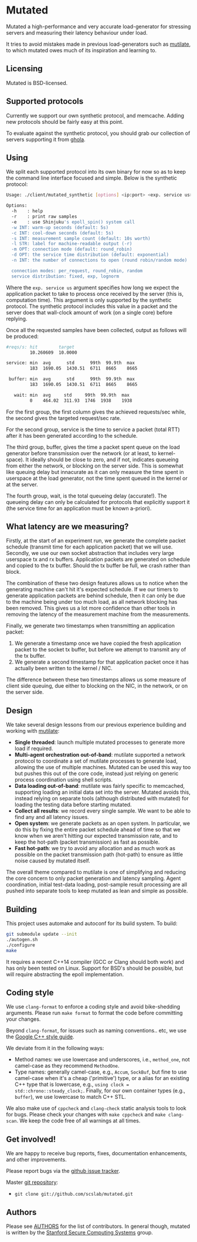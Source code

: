 # Mutated

Mutated a high-performance and very accurate load-generator for stressing
servers and measuring their latency behaviour under load.

It tries to avoid mistakes made in previous load-generators such as
[mutilate](https://github.com/leverich/mutilate), to which mutated owes much of
its inspiration and learning to.

## Licensing

Mutated is BSD-licensed.

## Supported protocols

Currently we support our own synthetic protocol, and memcache. Adding new
protocols should be fairly easy at this point.

To evaluate against the synthetic protocol, you should grab our collection of
servers supporting it from [ghola](http://github.com/scslab/ghola).

## Using

We split each supported protocol into its own binary for now so as to keep the
command line interface focused and simple. Below is the synthetic protocol:

``` sh
Usage: ./client/mutated_synthetic [options] <ip:port> <exp. service us> <req/sec>

Options:
  -h    : help
  -r    : print raw samples
  -e    : use Shinjuku's epoll_spin() system call
  -w INT: warm-up seconds (default: 5s)
  -c INT: cool-down seconds (default: 5s)
  -s INT: measurement sample count (default: 10s worth)
  -l STR: label for machine-readable output (-r)
  -m OPT: connection mode (default: round_robin)
  -d OPT: the service time distribution (default: exponential)
  -n INT: the number of connections to open (round robin/random mode)

  connection modes: per_request, round_robin, random
  service distribution: fixed, exp, lognorm
```

Where the `exp. service us` argument specifies how long we expect the
application packet to take to process once received by the server (this is,
computation time). This argument is only supported by the synthetic protocol.
The synthetic protocol includes this value in a packet and the server does that
wall-clock amount of work (on a single core) before replying.

Once all the requested samples have been collected, output as follows will be
produced:

``` sh
#reqs/s: hit        target
         10.260609  10.0000 

service: min  avg      std      99th  99.9th  max
         183  1690.05  1430.51  6711  8665    8665

 buffer: min  avg      std      99th  99.9th  max
         183  1690.05  1430.51  6711  8665    8665

   wait: min  avg     std     99th  99.9th  max
         0    464.02  311.93  1746  1938    1938
```

For the first group, the first column gives the achieved requests/sec while,
the second gives the targeted request/sec rate.

For the second group, service is the time to service a packet (total RTT) after
it has been generated according to the schedule.

The third group, buffer, gives the time a packet spent queue on the load
generator before transmission over the network (or at least, to kernel-space).
It ideally should be close to zero, and if not, indicates queueing from either
the network, or blocking on the server side. This is somewhat like queuing
delay but innacurate as it can only measure the time spent in userspace at the
load generator, not the time spent queued in the kernel or at the server.

The fourth group, wait, is the total queueing delay (accurate!). The queueing
delay can only be calculated for protocols that explicitly support it (the
service time for an application must be known a-priori).

## What latency are we measuring?

Firstly, at the start of an experiment run, we generate the complete packet
schedule (transmit time for each application packet) that we will use.
Secondly, we use our own socket abstraction that includes very large userspace
tx and rx buffers. Application packets are generated on schedule and copied to
the tx buffer. Should the tx buffer be full, we crash rather than block.

The combination of these two design features allows us to notice when the
generating machine can't hit it's expected schedule. If we our timers to
generate application packets are behind schedule, then it can only be due to
the machine being under too much load, as all network blocking has been
removed. This gives us a lot more confidence than other tools in removing the
latency of the measurement machine from the measurements.

Finally, we generate two timestamps when transmitting an application packet:

1) We generate a timestamp once we have copied the fresh application packet to
the socket tx buffer, but before we attempt to transmit any of the tx buffer.
2) We generate a second timestamp for that application packet once it has
actually been written to the kernel / NIC.

The difference between these two timestamps allows us some measure of client
side queuing, due either to blocking on the NIC, in the network, or on the
server side.

## Design

We take several design lessons from our previous experience building and
working with [mutilate](https://github.com/leverich/mutilate):

* **Single threaded**: launch multiple mutated processes to generate more load
  if required.
* **Multi-agent orchestration out-of-band**: mutilate supported a network
  protocol to coordinate a set of mutilate processes to generate load, allowing
  the use of multiple machines. Mutated can be used this way too but pushes
  this out of the core code, instead just relying on generic process
  coordination using shell scripts.
* **Data loading out-of-band**: mutilate was fairly specific to memcached,
  supporting loading an initial data set into the server. Mutated avoids this,
  instead relying on separate tools (although distributed with mutated) for
  loading the testing data before starting mutated.
* **Collect all results**: we record every single sample. We want to be able to
  find any and all latency issues.
* **Open system**: we generate packets as an open system. In particular, we do
  this by fixing the entire packet schedule ahead of time so that we know when
  we aren't hitting our expected transmission rate, and to keep the hot-path
  (packet transmission) as fast as possible.
* **Fast hot-path**: we try to avoid any allocation and as much work as
  possible on the packet transmission path (hot-path) to ensure as little noise
  caused by mutated itself.

The overall theme compared to mutilate is one of simplifying and reducing the
core concern to only packet generation and latency sampling. Agent
coordination, initial test-data loading, post-sample result processing are all
pushed into separate tools to keep mutated as lean and simple as possible.

## Building

This project uses automake and autoconf for its build system. To build:

``` sh
git submodule update --init
./autogen.sh
./configure
make
```

It requires a recent C++14 compiler (GCC or Clang should both work) and has
only been tested on Linux. Support for BSD's should be possible, but will
require abstracting the epoll implementation.

## Coding style

We use `clang-format` to enforce a coding style and avoid bike-shedding
arguments. Please run `make format` to format the code before committing your
changes.

Beyond `clang-format`, for issues such as naming conventions.. etc, we use the
[Google C++ style guide](https://google.github.io/styleguide/cppguide.html).

We deviate from it in the following ways:

* Method names: we use lowercase and underscores, i.e., `method_one`, not
  camel-case as they recommend `MethodOne`.
* Type names: generally camel-case, e.g., `Accum`, `SockBuf`, but fine to use
  camel-case when it's a cheap ('primitive') type, or a alias for an existing
  C++ type that is lowercase, e.g., `using clock = std::chrono::steady_clock;`.
  Finally, for our own container types (e.g., `buffer`), we use lowercase to
  match C++ STL.

We also make use of `cppcheck` and `clang-check` static analysis tools to look
for bugs. Please check your changes with `make cppcheck` and `make clang-scan`.
We keep the code free of all warnings at all times.

## Get involved!

We are happy to receive bug reports, fixes, documentation enhancements,
and other improvements.

Please report bugs via the
[github issue tracker](http://github.com/scslab/mutated/issues).

Master [git repository](http://github.com/scslab/mutated):

* `git clone git://github.com/scslab/mutated.git`

## Authors

Please see [AUTHORS](AUTHORS) for the list of contributors. In general though,
mutated is written by the [Stanford Secure Computing
Systems](http://www.scs.stanford.edu/) group.

